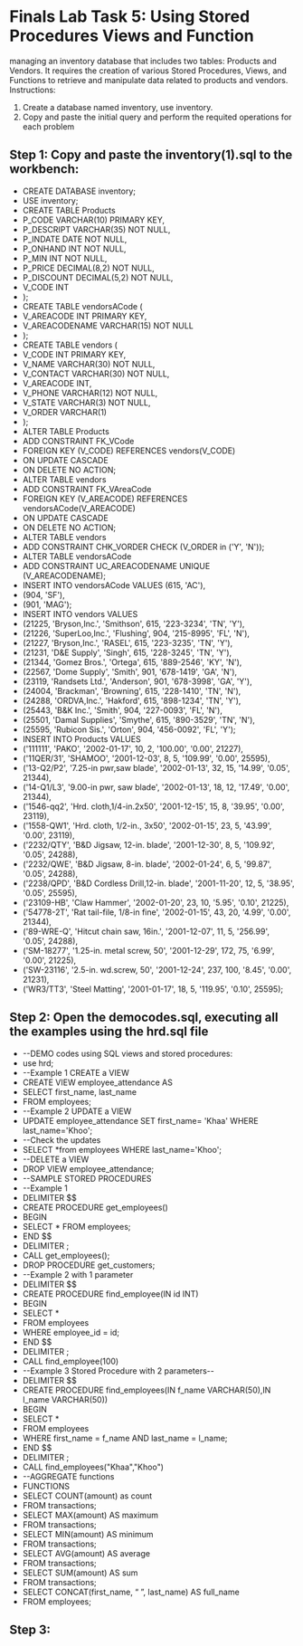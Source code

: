 # Finals Lab Task 5: Using Stored Procedures Views and Function
managing an inventory database that includes two tables: Products and Vendors. It requires the creation of various Stored Procedures, Views, and Functions to retrieve and manipulate data related to products and vendors.
Instructions:
1. Create a database named inventory, use inventory.
2. Copy and paste the initial query and perform the requited operations for each problem

## Step 1: Copy and paste the inventory(1).sql to the workbench:
* CREATE DATABASE inventory;
* USE inventory;
* CREATE TABLE Products
* P_CODE VARCHAR(10) PRIMARY KEY,
* P_DESCRIPT VARCHAR(35) NOT NULL,
* P_INDATE DATE NOT NULL,
* P_ONHAND INT NOT NULL,
* P_MIN INT NOT NULL,
* P_PRICE DECIMAL(8,2) NOT NULL,
* P_DISCOUNT DECIMAL(5,2) NOT NULL,
* V_CODE INT
* );
* CREATE TABLE vendorsACode (
* V_AREACODE INT PRIMARY KEY,
* V_AREACODENAME VARCHAR(15) NOT NULL
* );
* CREATE TABLE vendors (
* V_CODE INT PRIMARY KEY,
* V_NAME VARCHAR(30) NOT NULL,
* V_CONTACT VARCHAR(30) NOT NULL,
* V_AREACODE INT,
* V_PHONE VARCHAR(12) NOT NULL,
* V_STATE VARCHAR(3)  NOT NULL,
* V_ORDER VARCHAR(1)
* );
* ALTER TABLE Products
* ADD CONSTRAINT FK_VCode
* FOREIGN KEY (V_CODE) REFERENCES vendors(V_CODE)
* ON UPDATE CASCADE
* ON DELETE NO ACTION;
* ALTER TABLE vendors
* ADD CONSTRAINT FK_VAreaCode
* FOREIGN KEY (V_AREACODE) REFERENCES vendorsACode(V_AREACODE)
* ON UPDATE CASCADE
* ON DELETE NO ACTION;
* ALTER TABLE vendors
* ADD CONSTRAINT CHK_VORDER CHECK (V_ORDER in ('Y', 'N'));
* ALTER TABLE vendorsACode
* ADD CONSTRAINT UC_AREACODENAME UNIQUE (V_AREACODENAME);
* INSERT INTO vendorsACode VALUES (615, 'AC'),
* (904, 'SF'),
* (901, 'MAG');
* INSERT INTO vendors VALUES
* (21225, 'Bryson,Inc.', 'Smithson', 615, '223-3234', 'TN', 'Y'),
* (21226, 'SuperLoo,Inc.', 'Flushing', 904, '215-8995', 'FL', 'N'),
* (21227, 'Bryson,Inc.', 'RASEL', 615, '223-3235', 'TN', 'Y'),
* (21231, 'D&E Supply', 'Singh', 615, '228-3245', 'TN', 'Y'),
* (21344, 'Gomez Bros.', 'Ortega', 615, '889-2546', 'KY', 'N'),
* (22567, 'Dome Supply', 'Smith', 901, '678-1419', 'GA', 'N'),
* (23119, 'Randsets Ltd.', 'Anderson', 901, '678-3998', 'GA', 'Y'),
* (24004, 'Brackman', 'Browning', 615, '228-1410', 'TN', 'N'),
* (24288, 'ORDVA,Inc.', 'Hakford', 615, '898-1234', 'TN', 'Y'),
* (25443, 'B&K Inc.', 'Smith', 904, '227-0093', 'FL', 'N'),
* (25501, 'Damal Supplies', 'Smythe', 615, '890-3529', 'TN', 'N'),
* (25595, 'Rubicon Sis.', 'Orton', 904, '456-0092', 'FL', 'Y');
* INSERT INTO Products VALUES
* ('111111', 'PAKO', '2002-01-17', 10, 2, '100.00', '0.00', 21227),
* ('11QER/31', 'SHAMOO', '2001-12-03', 8, 5, '109.99', '0.00', 25595),
* ('13-Q2/P2', '7.25-in pwr,saw blade', '2002-01-13', 32, 15, '14.99', '0.05', 21344),
* ('14-Q1/L3', '9.00-in pwr, saw blade', '2002-01-13', 18, 12, '17.49', '0.00', 21344),
* ('1546-qq2', 'Hrd. cloth,1/4-in.2x50', '2001-12-15', 15, 8, '39.95', '0.00', 23119),
* ('1558-QW1', 'Hrd. cloth, 1/2-in., 3x50', '2002-01-15', 23, 5, '43.99', '0.00', 23119),
* ('2232/QTY', 'B&D Jigsaw, 12-in. blade', '2001-12-30', 8, 5, '109.92', '0.05', 24288),
* ('2232/QWE', 'B&D Jigsaw, 8-in. blade', '2002-01-24', 6, 5, '99.87', '0.05', 24288),
* ('2238/QPD', 'B&D Cordless Drill,12-in. blade', '2001-11-20', 12, 5, '38.95', '0.05', 25595),
* ('23109-HB', 'Claw Hammer', '2002-01-20', 23, 10, '5.95', '0.10', 21225),
* ('54778-2T', 'Rat tail-file, 1/8-in fine', '2002-01-15', 43, 20, '4.99', '0.00', 21344),
* ('89-WRE-Q', 'Hitcut chain saw, 16in.', '2001-12-07', 11, 5, '256.99', '0.05', 24288),
* ('SM-18277', '1.25-in. metal screw, 50', '2001-12-29', 172, 75, '6.99', '0.00', 21225),
* ('SW-23116', '2.5-in. wd.screw, 50', '2001-12-24', 237, 100, '8.45', '0.00', 21231),
* ('WR3/TT3', 'Steel Matting', '2001-01-17', 18, 5, '119.95', '0.10', 25595);

## Step 2: Open the democodes.sql, executing all the examples using the hrd.sql file
* --DEMO codes using SQL views and stored procedures:
* use hrd;
* --Example 1 CREATE a VIEW
* CREATE VIEW employee_attendance AS
* SELECT first_name, last_name
* FROM employees;
* --Example 2 UPDATE a VIEW
* UPDATE employee_attendance SET first_name= 'Khaa' WHERE last_name='Khoo';
* --Check the updates
* SELECT *from employees WHERE last_name='Khoo';
* --DELETE a VIEW
* DROP VIEW employee_attendance;
* --SAMPLE STORED PROCEDURES
* --Example 1
* DELIMITER $$
* CREATE PROCEDURE get_employees()
* BEGIN
* SELECT * FROM employees;
* END $$
* DELIMITER ;
* CALL get_employees();
* DROP PROCEDURE get_customers;
* --Example 2 with 1 parameter
* DELIMITER $$
* CREATE PROCEDURE find_employee(IN id INT)
* BEGIN
* SELECT *
* FROM employees
* WHERE employee_id = id;
* END $$
* DELIMITER ;
* CALL find_employee(100)
* --Example 3 Stored Procedure with 2 parameters--
* DELIMITER $$
* CREATE PROCEDURE find_employees(IN f_name VARCHAR(50),IN l_name VARCHAR(50))
* BEGIN
* SELECT *
* FROM employees
* WHERE first_name = f_name AND last_name = l_name;
* END $$
* DELIMITER ;
* CALL find_employees("Khaa","Khoo")
* --AGGREGATE functions
* FUNCTIONS
* SELECT COUNT(amount) as count
* FROM transactions;
* SELECT MAX(amount) AS maximum
* FROM transactions;
* SELECT MIN(amount) AS minimum
* FROM transactions;
* SELECT AVG(amount) AS average
* FROM transactions;
* SELECT SUM(amount) AS sum
* FROM transactions;
* SELECT CONCAT(first_name, “ ”, last_name) AS full_name
* FROM employees;

## Step 3: 
